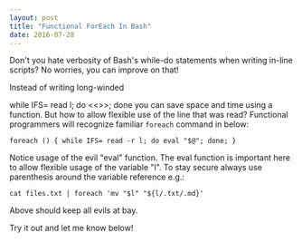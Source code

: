 ```yaml
---
layout: post
title: "Functional ForEach In Bash"
date: 2016-07-28
---
```


Don't you hate verbosity of Bash's while-do statements when writing in-line scripts? No worries, you can improve on that!

Instead of writing long-winded

while IFS= read l; do <<<command>>>; done
you can save space and time using a function. But how to allow flexible use of the line that was read? Functional programmers will recognize familiar ```foreach``` command in below:

    foreach () { while IFS= read -r l; do eval "$@"; done; }

Notice usage of the evil "eval" function. The eval function is important here to allow flexible usage of the variable "l". To stay secure always use parenthesis around the variable reference e.g.:

    cat files.txt | foreach 'mv "$l" "${l/.txt/.md}'
Above should keep all evils at bay.

Try it out and let me know below!